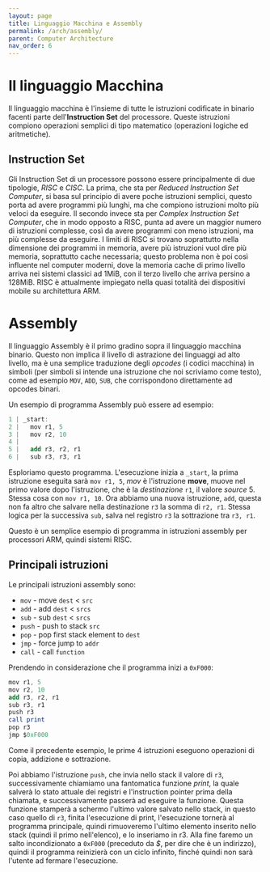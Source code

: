 ```yaml
---
layout: page
title: Linguaggio Macchina e Assembly 
permalink: /arch/assembly/
parent: Computer Architecture
nav_order: 6
---
```


# Il linguaggio Macchina

Il linguaggio macchina è l'insieme di tutte le istruzioni codificate in binario facenti parte dell'**Instruction Set** del processore. Queste istruzioni compiono operazioni semplici di tipo matematico (operazioni logiche ed aritmetiche).

## Instruction Set

Gli Instruction Set di un processore possono essere principalmente di due tipologie, _RISC_ e _CISC_. La prima, che sta per _Reduced Instruction Set Computer_, si basa sul principio di avere poche istruzioni semplici, questo porta ad avere programmi più lunghi, ma che compiono istruzioni molto più veloci da eseguire. Il secondo invece sta per _Complex Instruction Set Computer_, che in modo opposto a RISC, punta ad avere un maggior numero di istruzioni complesse, così da avere programmi con meno istruzioni, ma più complesse da eseguire. I limiti di RISC si trovano soprattutto nella dimensione dei programmi in memoria, avere più istruzioni vuol dire più memoria, soprattutto cache necessaria; questo problema non è poi così influente nel computer moderni, dove la memoria cache di primo livello arriva nei sistemi classici ad 1MiB, con il terzo livello che arriva persino a 128MiB. RISC è attualmente impiegato nella quasi totalità dei dispositivi mobile su architettura ARM.

# Assembly
Il linguaggio Assembly è il primo gradino sopra il linguaggio macchina binario. Questo non implica il livello di astrazione dei linguaggi ad alto livello, ma è una semplice traduzione degli _opcodes_ (i codici macchina) in simboli (per simboli si intende una istruzione che noi scriviamo come testo), come ad esempio `MOV`, `ADD`, `SUB`, che corrispondono direttamente ad opcodes binari.

Un esempio di programma Assembly può essere ad esempio:

```as
1 | _start:
2 |   mov r1, 5
3 |   mov r2, 10
4 |
5 |   add r3, r2, r1
6 |   sub r3, r3, r1
```

Esploriamo questo programma.
L'esecuzione inizia a `_start`, la prima istruzione eseguita sarà `mov r1, 5`, _mov_ è l'istruzione **move**, muove nel primo valore dopo l'istruzione, che è la _destinazione_ `r1`, il valore _source_ 5. Stessa cosa con `mov r1, 10`. 
Ora abbiamo una nuova istruzione, `add`, questa non fa altro che salvare nella destinazione `r3` la somma di `r2, r1`. Stessa logica per la successiva `sub`, salva nel registro `r3` la sottrazione tra `r3, r1`.

Questo è un semplice esempio di programma in istruzioni assembly per processori ARM, quindi sistemi RISC.

## Principali istruzioni

Le principali istruzioni assembly sono:

* `mov` - move `dest` < `src` 
* `add` - add `dest` < `srcs` 
* `sub` - sub `dest` < `srcs` 
* `push` - push to stack `src` 
* `pop` - pop first stack element to `dest` 
* `jmp` - force jump to `addr`
* `call` - call `function`

Prendendo in considerazione che il programma inizi a `0xF000`:
```as
mov r1, 5
mov r2, 10
add r3, r2, r1
sub r3, r1
push r3
call print
pop r3
jmp $0xF000
```

Come il precedente esempio, le prime 4 istruzioni eseguono operazioni di copia, addizione e sottrazione.

Poi abbiamo l'istruzione `push`, che invia nello stack il valore di `r3`, successivamente chiamiamo una fantomatica funzione _print_, la quale salverà lo stato attuale dei registri e l'instruction pointer prima della chiamata, e successivamente passerà ad eseguire la funzione. Questa funzione stamperà a schermo l'ultimo valore salvato nello stack, in questo caso quello di `r3`, finita l'esecuzione di print, l'esecuzione tornerà al programma principale, quindi rimuoveremo l'ultimo elemento inserito nello stack (quindi il primo nell'elenco), e lo inseriamo in r3. Alla fine faremo un salto incondizionato a `0xF000` (preceduto da _$_, per dire che è un indirizzo), quindi il programma reinizierà con un ciclo infinito, finché quindi non sarà l'utente ad fermare l'esecuzione.